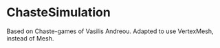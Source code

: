 # ChasteSimulation
Based on Chaste-games of Vasilis Andreou. Adapted to use VertexMesh, instead of Mesh.
